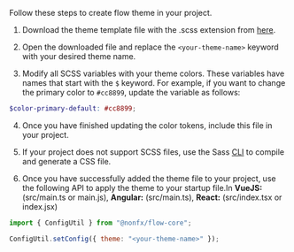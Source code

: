 Follow these steps to create flow theme in your project.

1. Download the theme template file with the .scss extension from [here](https://github.com/nonfx/flow-core/blob/main/packages/flow-core/custom-theme.scss).

2. Open the downloaded file and replace the `<your-theme-name>` keyword with your desired theme name.

3. Modify all SCSS variables with your theme colors. These variables have names that start with the `$` keyword. For example, if you want to change the primary color to `#cc8899`, update the variable as follows:

```scss
$color-primary-default: #cc8899;
```

4. Once you have finished updating the color tokens, include this file in your project.

5. If your project does not support SCSS files, use the Sass [CLI](https://sass-lang.com/guide) to compile and generate a CSS file.

6. Once you have successfully added the theme file to your project, use the following API to apply the theme to your startup file.In **VueJS:** (src/main.ts or main.js), **Angular:** (src/main.ts), **React:** (src/index.tsx or index.jsx)

```javascript
import { ConfigUtil } from "@nonfx/flow-core";

ConfigUtil.setConfig({ theme: "<your-theme-name>" });
```
